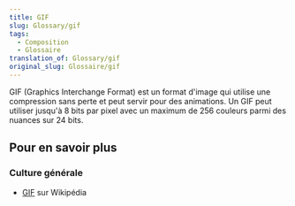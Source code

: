 ```yaml
---
title: GIF
slug: Glossary/gif
tags:
  - Composition
  - Glossaire
translation_of: Glossary/gif
original_slug: Glossaire/gif
---
```

GIF (Graphics Interchange Format) est un format d'image qui utilise une compression sans perte et peut servir pour des animations. Un GIF peut utiliser jusqu'à 8 bits par pixel avec un maximum de 256 couleurs parmi des nuances sur 24 bits.

## Pour en savoir plus

### Culture générale

- [GIF](https://fr.wikipedia.org/wiki/Graphics_Interchange_Format) sur Wikipédia
